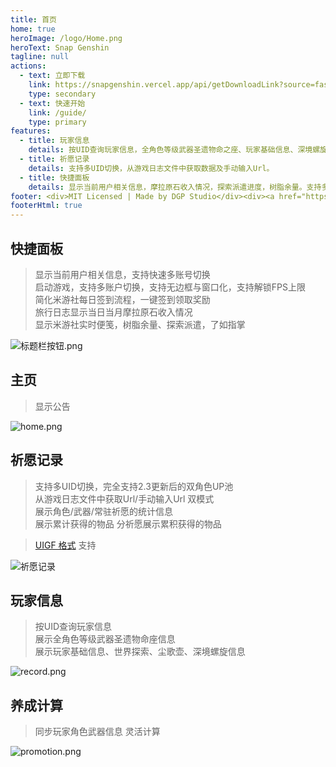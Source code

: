 ```yaml
---
title: 首页
home: true
heroImage: /logo/Home.png
heroText: Snap Genshin
tagline: null
actions:
  - text: 立即下载
    link: https://snapgenshin.vercel.app/api/getDownloadLink?source=fastgit
    type: secondary
  - text: 快速开始
    link: /guide/
    type: primary
features:
  - title: 玩家信息
    details: 按UID查询玩家信息，全角色等级武器圣遗物命之座、玩家基础信息、深境螺旋信息
  - title: 祈愿记录
    details: 支持多UID切换，从游戏日志文件中获取数据及手动输入Url。
  - title: 快捷面板
    details: 显示当前用户相关信息，摩拉原石收入情况，探索派遣进度，树脂余量。支持多账号切换，启动游戏支持无边框与窗口化，解锁FPS。一键领取签到奖励。
footer: <div>MIT Licensed | Made by DGP Studio</div><div><a href="https://beian.miit.gov.cn" target="_blank">辽ICP备2022000967号</a></div>
footerHtml: true
---
```


## 快捷面板

> 显示当前用户相关信息，支持快速多账号切换  
> 启动游戏，支持多账户切换，支持无边框与窗口化，支持解锁FPS上限  
> 简化米游社每日签到流程，一键签到领取奖励  
> 旅行日志显示当日当月摩拉原石收入情况   
> 显示米游社实时便笺，树脂余量、探索派遣，了如指掌

![标题栏按钮.png](/img/titlebarbuttons.png)

## 主页

> 显示公告

![home.png](/img/home.png)

## 祈愿记录

> 支持多UID切换，完全支持2.3更新后的双角色UP池  
> 从游戏日志文件中获取Url/手动输入Url 双模式  
> 展示角色/武器/常驻祈愿的统计信息  
> 展示累计获得的物品 分祈愿展示累积获得的物品

> [UIGF 格式](https://github.com/DGP-Studio/Snap.Genshin/wiki/StandardFormat) 支持

![祈愿记录](/img/gacha.png)

## 玩家信息

> 按UID查询玩家信息  
> 展示全角色等级武器圣遗物命座信息  
> 展示玩家基础信息、世界探索、尘歌壶、深境螺旋信息

![record.png](/img/record.png)

## 养成计算

> 同步玩家角色武器信息
> 灵活计算

![promotion.png](/img/promotion.png)